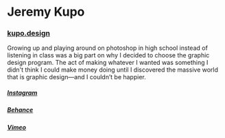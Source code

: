 # Jeremy Kupo

### [kupo.design](kupo.design)


Growing up and playing around on photoshop in high school instead of listening in class was a big part on why I decided to choose the graphic design program. The act of making whatever I wanted was something I didn't think I could make money doing until I discovered the massive world that is graphic design—and I couldn’t be happier.

##### [Instagram](https://www.instagram.com/kupodesign/)
##### [Behance](https://www.behance.net/KUPO00025cae)
##### [Vimeo](https://vimeo.com/user56888839)
